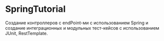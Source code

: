 # SpringTutorial

Создание контроллеров с endPoint-ми с использованием Spring и создание интеграционных и модульных тест-кейсов с использованием JUnit, RestTemplate.
